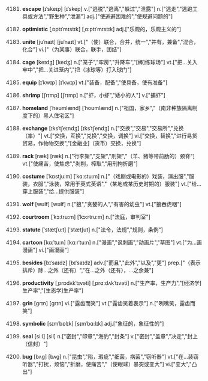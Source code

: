 4181. **escape**
[ɪˈskeɪp]  [ɪˈskep]
v.["逃脱","逃离","躲过","泄露"]  n.["逃走","逃跑工具或方法","野生种","泄漏"]  adj.["使逃避困难的","使规避问题的"]  

4182. **optimistic**
[ˌɒptɪˈmɪstɪk]  [ˌɑ:ptɪˈmɪstɪk]
adj.["乐观的，乐观主义的"]  

4183. **unite**
[juˈnaɪt]  [juˈnaɪt]
vt.["（使）联合，合并，统一","并有，兼备","混合，化合"]  vi.["（为某事）联合，联手，团结"]  

4184. **cage**
[keɪdʒ]  [kedʒ]
n.["笼子","牢房","升降车","[棒]练球场"]  vt.["把…关入牢中","把…关进笼内","把（冰球等）打入球门"]  

4185. **equip**
[ɪˈkwɪp]  [ɪˈkwɪp]
vt.["装备，配备","使具备，使有准备"]  

4186. **shrimp**
[ʃrɪmp]  [ʃrɪmp]
n.["虾，小虾","矮小的人"]  v.["捕虾"]  

4187. **homeland**
[ˈhəʊmlænd]  [ˈhoʊmlænd]
n.["祖国，家乡","（南非种族隔离制度下的）黑人住宅区"]  

4188. **exchange**
[ɪksˈtʃeɪndʒ]  [ɪksˈtʃendʒ]
n.["交换","交易","交易所","兑换（率）"]  vt.["交换，互换","兑换","交换，调换"]  vi.["交换，替换","进行易货贸易，作物物交换","[金融业]（货币）交换，兑换"]  

4189. **rack**
[ræk]  [ræk]
n.["行李架","支架","刑架","（羊、猪等带前肋的）颈脊"]  vt.["使痛苦，使焦虑","剥削，榨取","用刑拘折磨"]  

4190. **costume**
[ˈkɒstju:m]  [ˈkɑ:stu:m]
n.["（戏剧或电影的）戏装，演出服","服装，衣服","泳装，常用于英式英语","（某地或某历史时期的）服装"]  vt.["给…穿上服装","给…提供服装"]  

4191. **wolf**
[wʊlf]  [wʊlf]
n.["狼","贪婪的人","有害的幼虫"]  vt.["狼吞虎咽"]  

4192. **courtroom**
[ˈkɔ:tru:m]  [ˈkɔ:rtru:m]
n.["法庭，审判室"]  

4193. **statute**
[ˈstætʃu:t]  [ˈstætʃut]
n.["法令，法规","规则，条例"]  

4194. **cartoon**
[kɑ:ˈtu:n]  [kɑ:rˈtu:n]
n.["漫画","讽刺画","动画片","草图"]  vt.["为…画漫画"]  vi.["画漫画"]  

4195. **besides**
[bɪˈsaɪdz]  [bɪˈsaɪdz]
adv.["而且","此外","以及","更"]  prep.["（表示排斥）除…之外（还有）","在…之外（还有），…之余兼"]  

4196. **productivity**
[ˌprɒdʌkˈtɪvəti]  [ˌprɑ:dʌkˈtɪvəti]
n.["生产率，生产力","[经济学] 生产率","[生态学]生产率"]  

4197. **grin**
[grɪn]  [ɡrɪn]
vi.["露齿而笑"]  vt.["露齿笑着表示"]  n.["咧嘴笑，露齿而笑"]  

4198. **symbolic**
[sɪmˈbɒlɪk]  [sɪmˈbɑ:lɪk]
adj.["象征的，象征性的"]  

4199. **seal**
[si:l]  [sil]
n.["密封","印章","海豹","封条"]  v.["密封","盖章","决定","封上（信封）"]  

4200. **bug**
[bʌg]  [bʌɡ]
n.["昆虫","陷，瑕疵","细菌，病菌","窃听器"]  vt.["在…装窃听器","打扰，烦恼","折磨，使痛苦","（使眼球）暴突或变大"]  vi.["变大","凸出"]  

